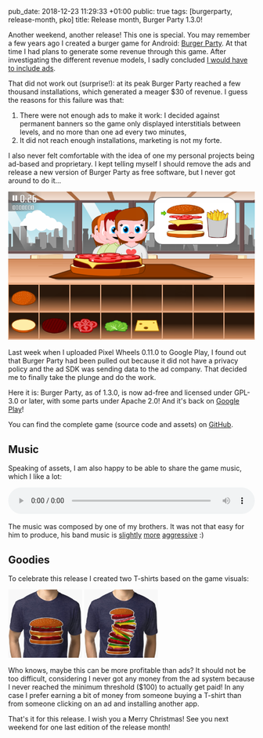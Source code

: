 pub_date: 2018-12-23 11:29:33 +01:00
public: true
tags: [burgerparty, release-month, pko]
title: Release month, Burger Party 1.3.0!

Another weekend, another release! This one is special. You may remember a few
years ago I created a burger game for Android: [Burger Party][bp]. At that time
I had plans to generate some revenue through this game. After investigating the
different revenue models, I sadly concluded [I would have to include ads][ads].

That did not work out (surprise!): at its peak Burger Party reached a few
thousand installations, which generated a meager $30 of revenue. I guess the
reasons for this failure was that:
1. There were not enough ads to make it work: I decided against permanent
   banners so the game only displayed interstitials between levels, and no more
   than one ad every two minutes,
2. It did not reach enough installations, marketing is not my forte.

[bp]: /projects/burgerparty/
[ads]: /2014/burgerparty-0.11/

I also never felt comfortable with the idea of one my personal projects being
ad-based and proprietary. I kept telling myself I should remove the ads and
release a new version of Burger Party as free software, but I never got around
to do it...

![Screenshot](/projects/burgerparty/1.0rc1/us-world.png)

<!-- break -->

Last week when I uploaded Pixel Wheels 0.11.0 to Google Play, I found out that
Burger Party had been pulled out because it did not have a privacy policy and
the ad SDK was sending data to the ad company. That decided me to finally take
the plunge and do the work.

Here it is: Burger Party, as of 1.3.0, is now ad-free and licensed under
GPL-3.0 or later, with some parts under Apache 2.0! And it's back on [Google
Play][gp]!

[gp]: https://play.google.com/store/apps/details?id=com.agateau.burgerparty

You can find the complete game (source code and assets) on [GitHub][gh].

[gh]: https://github.com/agateau/burgerparty

## Music

Speaking of assets, I am also happy to be able to share the game music,
which I like a lot:

<audio controls style="width: 100%">
  <source src="https://raw.githubusercontent.com/agateau/burgerparty/master/burgerparty-android/assets/music/burger-party_main-theme.mp3">
</audio>

The music was composed by one of my brothers. It was not that easy for him to
produce, his band music is [slightly][thomas1] [more][thomas2]
[aggressive][thomas3] :)

[thomas1]: https://www.youtube.com/watch?v=ybRCS5xMQl8
[thomas2]: https://www.youtube.com/watch?v=8tLvGizac8Y
[thomas3]: https://www.youtube.com/watch?v=p_4o_Z1QWCA

## Goodies

To celebrate this release I created two T-shirts based on the game visuals:

<div>
<a href="https://www.redbubble.com/people/agateau/works/35854931-burger?p=triblend-tee"><img style="width: 30%; display: inline" src="/projects/burgerparty/tshirt-1.jpg"></a>
<a href="https://www.redbubble.com/people/agateau/works/35854515-huge-burger?p=triblend-tee"><img style="width: 30%; display: inline" src="/projects/burgerparty/tshirt-2.jpg"></a>
</div>

Who knows, maybe this can be more profitable than ads? It should not be too
difficult, considering I never got any money from the ad system because I never
reached the minimum threshold ($100) to actually get paid! In any case I prefer
earning a bit of money from someone buying a T-shirt than from someone clicking
on an ad and installing another app.

That's it for this release. I wish you a Merry Christmas! See you next weekend
for one last edition of the release month!
